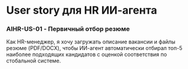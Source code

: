 # User story для HR ИИ-агента

### AIHR-US-01 - Первичный отбор резюме

Как HR-менеджер, я хочу загружать описание вакансии и файлы резюме (PDF/DOCX), чтобы ИИ-агент автоматически отбирал топ-5 наиболее подходящих кандидатов с оценкой соответствия по стобальной системе.


